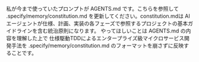﻿私が今まで使っていたプロンプトが AGENTS.md です。こちらを参照して .specify/memory/constitution.md を更新してください。constitution.mdは AI エージェントが仕様、計画、実装の各フェーズで参照するプロジェクトの基本ガイドラインを含む統治原則になります。 やってほしいことは AGENTS.md の内容を理解した上で 仕様駆動TDDによるエンタープライズ級マイクロサービス開発手法を .specify/memory/constitution.md のフォーマットを崩さずに反映することです。